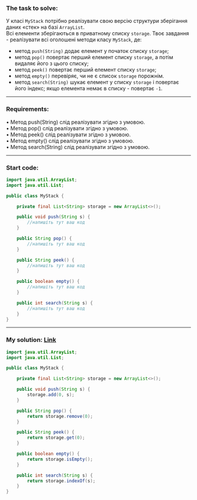 ### **The task to solve:**  

У класі `MyStack` потрібно реалізувати свою версію структури зберігання даних «стек» на базі `ArrayList`.  
Всі елементи зберігаються в приватному списку `storage`. Твоє завдання - реалізувати всі оголошені методи класу `MyStack`, де:
- метод `push(String)` додає елемент у початок списку `storage`; 
- метод `pop()` повертає перший елемент списку `storage`, а потім видаляє його з цього списку; 
- метод `peek()` повертає перший елемент списку `storage`;
- метод `empty()` перевіряє, чи не є список `storage` порожнім. 
- метод `search(String)` шукає елемент у списку `storage` і повертає його індекс; якщо елемента немає в списку - повертає `-1`.

---

### **Requirements:**  

• Метод push(String) слід реалізувати згідно з умовою.  
• Метод pop() слід реалізувати згідно з умовою.  
• Метод peek() слід реалізувати згідно з умовою.  
• Метод empty() слід реалізувати згідно з умовою.  
• Метод search(String) слід реалізувати згідно з умовою.

---

### **Start code:**  

```java
import java.util.ArrayList;
import java.util.List;

public class MyStack {

    private final List<String> storage = new ArrayList<>();

    public void push(String s) {
        //напишіть тут ваш код
    }                   

    public String pop() {
        //напишіть тут ваш код
    }

    public String peek() {
        //напишіть тут ваш код
    }

    public boolean empty() {
        //напишіть тут ваш код
    }

    public int search(String s) {
        //напишіть тут ваш код
    }
}
```

---

### **My solution: [Link](./src/MyStack.java)**  

```java
import java.util.ArrayList;
import java.util.List;

public class MyStack {

    private final List<String> storage = new ArrayList<>();

    public void push(String s) {
        storage.add(0, s);
    }                   

    public String pop() {
        return storage.remove(0);
    }

    public String peek() {
        return storage.get(0);
    }

    public boolean empty() {
        return storage.isEmpty();
    }

    public int search(String s) {
        return storage.indexOf(s);
    }
}
```

